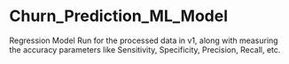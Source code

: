 # Churn_Prediction_ML_Model
Regression Model Run for the processed data in v1, along with measuring the accuracy parameters like Sensitivity, Specificity, Precision, Recall, etc.
